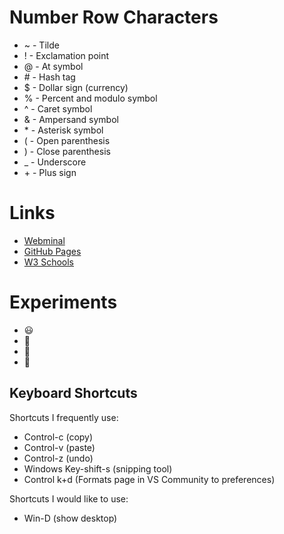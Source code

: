 # Number Row Characters
* ~ - Tilde
* ! - Exclamation point
* @ - At symbol
* \# - Hash tag
* $ - Dollar sign (currency)
* % - Percent and modulo symbol
* ^ - Caret symbol
* & - Ampersand symbol
* \* - Asterisk symbol
* ( - Open parenthesis
* ) - Close parenthesis
* _ - Underscore
* \+ - Plus sign

# Links
* [Webminal](https://www.webminal.org/)
* [GitHub Pages](https://pages.github.com/)
* [W3 Schools](https://www.w3schools.com/)

# Experiments
* :smiley:
* :tada:
* :pizza:
* :ramen:

## Keyboard Shortcuts
Shortcuts I frequently use:
- Control-c (copy)
- Control-v (paste)
- Control-z (undo)
- Windows Key-shift-s (snipping tool)
- Control k+d (Formats page in VS Community to preferences)

Shortcuts I would like to use:
- Win-D (show desktop)